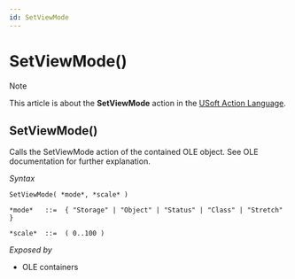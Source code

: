 ```yaml
---
id: SetViewMode
---
```


# SetViewMode()



> [!NOTE]
> This article is about the **SetViewMode** action in the [USoft Action Language](/docs/Task_flow/Action_Language_reference/USoft_Action_Language.md).

## **SetViewMode()**

Calls the SetViewMode action of the contained OLE object. See OLE documentation for further explanation.

*Syntax*

```
SetViewMode( *mode*, *scale* )

*mode*   ::=  { "Storage" | "Object" | "Status" | "Class" | "Stretch" }

*scale*  ::=  ( 0..100 ) 
```

*Exposed by*

- OLE containers